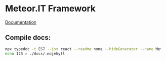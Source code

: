 # Meteor.IT Framework



[Documentation](https://CertainLach.github.io/Meteor.Framework/)

## Compile docs:
```bash
npx typedoc -t ES7 --jsx react --readme none --hideGenerator --name Meteor.Framework --ignoreCompilerErrors --theme minimal --out ./docs ./
echo 123 > ./docs/.nojekyll
```